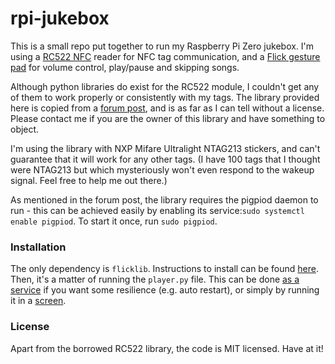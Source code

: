 # rpi-jukebox

This is a small repo put together to run my Raspberry Pi Zero jukebox. I'm using a [RC522 NFC](https://www.ebay.com/sch/i.html?_nkw=RC522) reader for NFC tag communication, and a [Flick gesture pad](https://uk.pi-supply.com/products/flick-zero-3d-tracking-gesture-phat-pi-zero) for volume control, play/pause and skipping songs.

Although python libraries do exist for the RC522 module, I couldn't get any of them to work properly or consistently with my tags. The library provided here is copied from a [forum post](https://www.raspberrypi.org/forums/viewtopic.php?t=171570#p1098821), and is as far as I can tell without a license. Please contact me if you are the owner of this library and have something to object.

I'm using the library with NXP Mifare Ultralight NTAG213 stickers, and can't guarantee that it will work for any other tags. (I have 100 tags that I thought were NTAG213 but which mysteriously won't even respond to the wakeup signal. Feel free to help me out there.)

As mentioned in the forum post, the library requires the pigpiod daemon to run - this can be achieved easily by enabling its service:`sudo systemctl enable pigpiod`. To start it once, run `sudo pigpiod`.

### Installation
The only dependency is `flicklib`. Instructions to install can be found [here](https://github.com/PiSupply/Flick/tree/master/flick).
Then, it's a matter of running the `player.py` file. This can be done [as a service](https://medium.com/@benmorel/creating-a-linux-service-with-systemd-611b5c8b91d6) if you want some resilience (e.g. auto restart), or simply by running it in a [screen](https://linuxize.com/post/how-to-use-linux-screen/).

### License

Apart from the borrowed RC522 library, the code is MIT licensed. Have at it!
